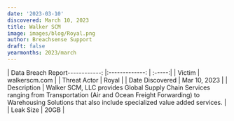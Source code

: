 ```yaml
---
date: '2023-03-10'
discovered: March 10, 2023
title: Walker SCM
image: images/blog/Royal.png
author: Breachsense Support
draft: false
yearmonths: 2023/march
---
```


| Data Breach Report------------:     |:-------------:    | :-----:|
| Victim      | walkerscm.com      | 
| Threat Actor      | Royal      | 
| Date Discovered      | Mar 10, 2023      | 
| Description      | Walker SCM, LLC provides Global Supply Chain Services ranging from Transportation (Air and Ocean Freight Forwarding) to Warehousing Solutions that also include specialized value added services.      | 
| Leak Size      | 20GB      | 

